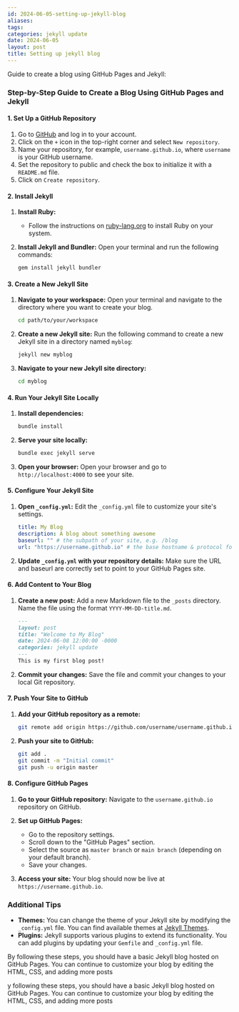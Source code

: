 ```yaml
---
id: 2024-06-05-setting-up-jekyll-blog
aliases: 
tags: 
categories: jekyll update
date: 2024-06-05
layout: post
title: Setting up jekyll blog
---
```

Guide to create a blog using GitHub Pages and Jekyll:

### Step-by-Step Guide to Create a Blog Using GitHub Pages and Jekyll

#### 1. **Set Up a GitHub Repository**

1. Go to [GitHub](https://github.com) and log in to your account.
2. Click on the `+` icon in the top-right corner and select `New repository`.
3. Name your repository, for example, `username.github.io`, where `username` is your GitHub username.
4. Set the repository to public and check the box to initialize it with a `README.md` file.
5. Click on `Create repository`.

#### 2. **Install Jekyll**

1. **Install Ruby:**
   - Follow the instructions on [ruby-lang.org](https://www.ruby-lang.org/en/documentation/installation/) to install Ruby on your system.

2. **Install Jekyll and Bundler:**
   Open your terminal and run the following commands:

   ```sh
   gem install jekyll bundler
   ```

#### 3. **Create a New Jekyll Site**

1. **Navigate to your workspace:**
   Open your terminal and navigate to the directory where you want to create your blog.

   ```sh
   cd path/to/your/workspace
   ```

2. **Create a new Jekyll site:**
   Run the following command to create a new Jekyll site in a directory named `myblog`:

   ```sh
   jekyll new myblog
   ```

3. **Navigate to your new Jekyll site directory:**

   ```sh
   cd myblog
   ```

#### 4. **Run Your Jekyll Site Locally**

1. **Install dependencies:**

   ```sh
   bundle install
   ```

2. **Serve your site locally:**

   ```sh
   bundle exec jekyll serve
   ```

3. **Open your browser:**
   Open your browser and go to `http://localhost:4000` to see your site.

#### 5. **Configure Your Jekyll Site**

1. **Open `_config.yml`:**
   Edit the `_config.yml` file to customize your site's settings.

   ```yaml
   title: My Blog
   description: A blog about something awesome
   baseurl: "" # the subpath of your site, e.g. /blog
   url: "https://username.github.io" # the base hostname & protocol for your site
   ```

2. **Update `_config.yml` with your repository details:**
   Make sure the URL and baseurl are correctly set to point to your GitHub Pages site.

#### 6. **Add Content to Your Blog**

1. **Create a new post:**
   Add a new Markdown file to the `_posts` directory. Name the file using the format `YYYY-MM-DD-title.md`.

   ```markdown
   ---
   layout: post
   title: "Welcome to My Blog"
   date: 2024-06-08 12:00:00 -0000
   categories: jekyll update
   ---
   This is my first blog post!
   ```

2. **Commit your changes:**
   Save the file and commit your changes to your local Git repository.

#### 7. **Push Your Site to GitHub**

1. **Add your GitHub repository as a remote:**

   ```sh
   git remote add origin https://github.com/username/username.github.io.git
   ```

2. **Push your site to GitHub:**

   ```sh
   git add .
   git commit -m "Initial commit"
   git push -u origin master
   ```

#### 8. **Configure GitHub Pages**

1. **Go to your GitHub repository:**
   Navigate to the `username.github.io` repository on GitHub.

2. **Set up GitHub Pages:**
   - Go to the repository settings.
   - Scroll down to the "GitHub Pages" section.
   - Select the source as `master branch` or `main branch` (depending on your default branch).
   - Save your changes.

3. **Access your site:**
   Your blog should now be live at `https://username.github.io`.

### Additional Tips

- **Themes:** You can change the theme of your Jekyll site by modifying the `_config.yml` file. You can find available themes at [Jekyll Themes](https://jekyllthemes.io/).
- **Plugins:** Jekyll supports various plugins to extend its functionality. You can add plugins by updating your `Gemfile` and `_config.yml` file.

By following these steps, you should have a basic Jekyll blog hosted on GitHub Pages. You can continue to customize your blog by editing the HTML, CSS, and adding more posts

y following these steps, you should have a basic Jekyll blog hosted on GitHub Pages. You can continue to customize your blog by editing the HTML, CSS, and adding more posts

